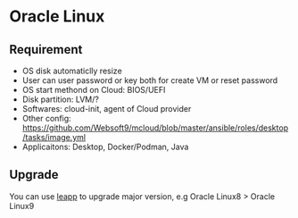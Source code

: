 # Oracle Linux

## Requirement

- OS disk automaticlly resize
- User can user password or key both for create VM or reset password
- OS start methond on Cloud: BIOS/UEFI
- Disk partition: LVM/?
- Softwares: cloud-init, agent of Cloud provider
- Other config: https://github.com/Websoft9/mcloud/blob/master/ansible/roles/desktop/tasks/image.yml
- Applicaitons: Desktop, Docker/Podman, Java

## Upgrade

You can use [leapp](https://docs.oracle.com/en/learn/ol-linux-leapp) to upgrade major version, e.g Oracle Linux8 > Oracle Linux9
